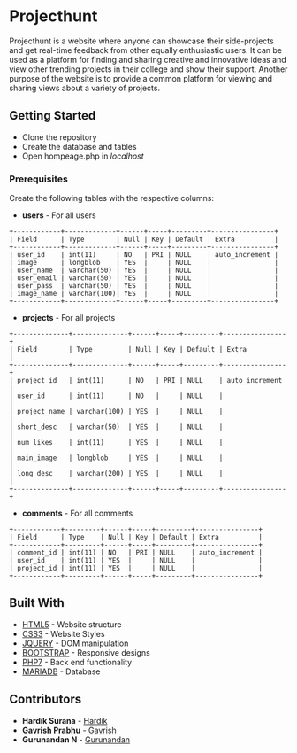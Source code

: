 # Projecthunt

Projecthunt is a website where anyone can showcase their side-projects and get real-time feedback from other equally enthusiastic users. It can be used as a platform for finding and sharing creative and innovative ideas and view other trending projects in their college and show their support. Another purpose of the website is to provide a common platform for viewing and sharing views about a variety of projects.

## Getting Started

* Clone the repository
* Create the database and tables
* Open hompeage.php in *localhost*

### Prerequisites

Create the following tables with the respective columns:

* **users** - For all users
```
+------------+-------------+------+-----+---------+----------------+
| Field      | Type        | Null | Key | Default | Extra          |
+------------+-------------+------+-----+---------+----------------+
| user_id    | int(11)     | NO   | PRI | NULL    | auto_increment |
| image      | longblob    | YES  |     | NULL    |                |
| user_name  | varchar(50) | YES  |     | NULL    |                |
| user_email | varchar(50) | YES  |     | NULL    |                |
| user_pass  | varchar(50) | YES  |     | NULL    |                |
| image_name | varchar(100)| YES  |     | NULL    |                |
+------------+-------------+------+-----+---------+----------------+

```

* **projects** - For all projects
```
+--------------+--------------+------+-----+---------+----------------+
| Field        | Type         | Null | Key | Default | Extra          |
+--------------+--------------+------+-----+---------+----------------+
| project_id   | int(11)      | NO   | PRI | NULL    | auto_increment |
| user_id      | int(11)      | NO   |     | NULL    |                |
| project_name | varchar(100) | YES  |     | NULL    |                |
| short_desc   | varchar(50)  | YES  |     | NULL    |                |
| num_likes    | int(11)      | YES  |     | NULL    |                |
| main_image   | longblob     | YES  |     | NULL    |                |
| long_desc    | varchar(200) | YES  |     | NULL    |                |
+--------------+--------------+------+-----+---------+----------------+
```

* **comments** - For all comments
```
+------------+---------+------+-----+---------+----------------+
| Field      | Type    | Null | Key | Default | Extra          |
+------------+---------+------+-----+---------+----------------+
| comment_id | int(11) | NO   | PRI | NULL    | auto_increment |
| user_id    | int(11) | YES  |     | NULL    |                |
| project_id | int(11) | YES  |     | NULL    |                |
+------------+---------+------+-----+---------+----------------+
```

## Built With

* [HTML5](https://developer.mozilla.org/en-US/docs/Web/Guide/HTML/HTML5) - Website structure
* [CSS3](https://developer.mozilla.org/en/docs/Web/CSS/CSS3) - Website Styles
* [JQUERY](https://jquery.com/) - DOM manipulation
* [BOOTSTRAP](https://v4-alpha.getbootstrap.com/) - Responsive designs
* [PHP7](http://php.net/) - Back end functionality
* [MARIADB](https://mariadb.com/) - Database

## Contributors
* **Hardik Surana** - [Hardik](https://github.com/hardiksurana)
* **Gavrish Prabhu** - [Gavrish](https://github.com/Gavrish)
* **Gurunandan N** - [Gurunandan](https://github.com/ngurunandan)
